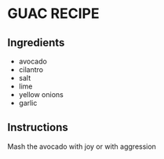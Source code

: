 # GUAC RECIPE
## Ingredients
- avocado
- cilantro
- salt
- lime
- yellow onions
- garlic

## Instructions
Mash the avocado with joy or with aggression
